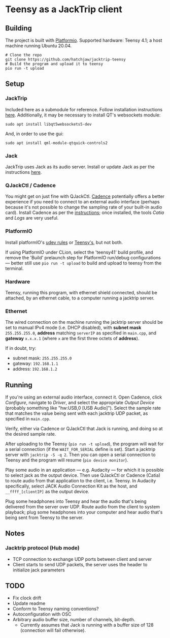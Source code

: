 # Teensy as a JackTrip client

## Building

The project is built with [Platformio](https://platformio.org). 
Supported hardware: Teensy 4.1; a host machine running Ubuntu 20.04.

```shell
# Clone the repo
git clone https://github.com/hatchjaw/jacktrip-teensy
# Build the program and upload it to teensy
pio run -t upload
```

## Setup

### JackTrip

Included here as a submodule for reference. Follow installation 
instructions [here](https://jacktrip.github.io/jacktrip/Build/Linux/).
Additionally, it may be necessary to install QT's websockets module:

```shell
sudo apt install libqt5websockets5-dev
```

And, in order to use the gui:

```shell
sudo apt install qml-module-qtquick-controls2
```

### Jack

JackTrip uses Jack as its audio server. Install or update Jack as per the
instructions 
[here](https://qjackctl.sourceforge.io/qjackctl-index.html#Installation).

### QJackCtl / Cadence

You might get on just fine with QJackCtl.
[Cadence](https://kx.studio/Applications:Cadence) potentially offers a better
experience if you need to connect to an external audio interface (perhaps
because it's not possible to change the sampling rate of your built-in audio
card). Install Cadence as per the 
[instructions](https://github.com/falkTX/Cadence/blob/master/INSTALL.md);
once installed, the tools _Catia_ and _Logs_ are very useful.


### PlatformIO

Install platformIO's 
[udev rules](https://docs.platformio.org/en/latest/core/installation/udev-rules.html)
or [Teensy's](https://www.pjrc.com/teensy/loader_linux.html), but not both.

If using PlatformIO under
CLion, select the 'teensy41' build profile, and remove the 'Build' prelaunch
step for PlatformIO run/debug 
configurations — better still use 
`pio run -t upload` to build and upload to teensy from the terminal.

### Hardware

Teensy, running this program, with ethernet shield connected, should be 
attached, by an ethernet cable, to a computer running a jacktrip server.

### Ethernet

The wired connection on the machine running the jacktrip server should be
set to manual IPv4 mode (i.e. DHCP disabled), with **subnet mask** 
`255.255.255.0`, **address** matching `serverIP` as specified in `main.cpp`, 
and **gateway** `x.x.x.1` (where `x` are the first three octets of **address**).

If in doubt, try:

- subnet mask: `255.255.255.0`
- gateway: `192.168.1.1`
- address: `192.168.1.2`

## Running

If you're using an external audio interface, connect it. Open Cadence, click 
_Configure_, navigate to _Driver_, and select the appropriate _Output Device_
(probably something like "hw:USB,0 [USB Audio]"). Select the sample rate that
matches the value being sent with each jacktrip UDP packet, as specified in
`main.cpp`.

Verify, either via Cadence or QJackCtl that Jack is running, and 
doing so at the desired sample rate.

After uploading to the Teensy (`pio run -t upload`), the program will wait 
for a serial connection (if the `WAIT_FOR_SERIAL` define is set).
Start a jacktrip server with `jacktrip -S -q 2`.
Then you can open a serial connection to Teensy and the program will
resume (`pio device monitor`).

Play some audio in an application — e.g. Audacity — for which it is possible to 
select jack as the output device. Then use QJackCtl or Cadence (Catia) to route
audio from that application to the client, i.e. Teensy.
In Audacity specifically, select JACK Audio Connection Kit as the host, and
`__ffff_[clientIP]` as the output device.

Plug some
headphones into Teensy and hear the audio that's being delivered from the
server over UDP. 
Route audio from the client to system playback; plug some headphones into your 
computer and hear audio that's being sent from Teensy to the server.

## Notes

### Jacktrip protocol (Hub mode)

- TCP connection to exchange UDP ports between client and server
- Client starts to send UDP packets, the server uses the header to initialize jack parameters

## TODO

- Fix clock drift
- Update readme
- Conform to Teensy naming conventions?
- Autoconfiguration with OSC
- Arbitrary audio buffer size, number of channels, bit-depth.
  - Currently assumes that Jack is running with a buffer size of 128 (connection will fail 
    otherwise).